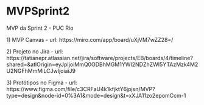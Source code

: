 # MVPSprint2
MVP da Sprint 2 - PUC Rio

<p> 1)  MVP Canvas - url: https://miro.com/app/board/uXjVM7wZZ28=/ </p>
<p> 2) Projeto no Jira - url: https://tatianepr.atlassian.net/jira/software/projects/EB/boards/4/timeline?shared=&atlOrigin=eyJpIjoiMmQ0ODBhMGM1YWI2NDZhZWI5YTAzMzk4M2U2NGFhMmMiLCJwIjoiaiJ9</p>
<p> 3) Protótipos no Figma - url: https://www.figma.com/file/c3CRFaU4k1kfjktY6jpjsn/MVP?type=design&node-id=0%3A1&mode=design&t=xXJA11zo2epomCcm-1</p>



